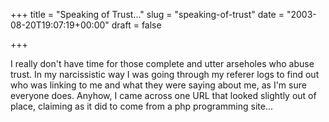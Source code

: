 +++
title = "Speaking of Trust..."
slug = "speaking-of-trust"
date = "2003-08-20T19:07:19+00:00"
draft = false

+++

I really don't have time for those complete and utter arseholes who abuse trust. In my narcissistic way I was going through my referer logs to find out who was linking to me and what they were saying about me, as I'm sure everyone does. Anyhow, I came across one URL that looked slightly out of place, claiming as it did to come from a php programming site...
